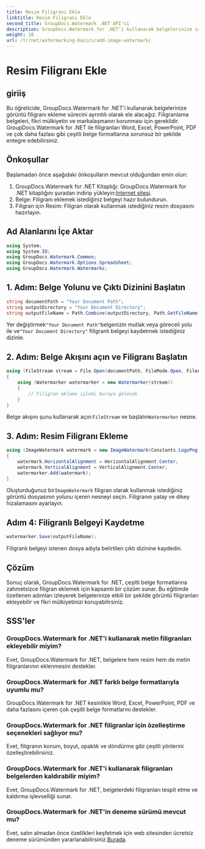 ```yaml
---
title: Resim Filigranı Ekle
linktitle: Resim Filigranı Ekle
second_title: GroupDocs.Watermark .NET API'si
description: GroupDocs.Watermark for .NET'i kullanarak belgelerinize zahmetsizce görüntü filigranları ekleyin. Fikri mülkiyetinizi kolaylıkla koruyun.
weight: 10
url: /tr/net/watermarking-basics/add-image-watermark/
---
```


# Resim Filigranı Ekle

## giriiş
Bu öğreticide, GroupDocs.Watermark for .NET'i kullanarak belgelerinize görüntü filigranı ekleme sürecini ayrıntılı olarak ele alacağız. Filigranlama belgeleri, fikri mülkiyetin ve markalaşmanın korunması için gereklidir. GroupDocs.Watermark for .NET ile filigranları Word, Excel, PowerPoint, PDF ve çok daha fazlası gibi çeşitli belge formatlarına sorunsuz bir şekilde entegre edebilirsiniz.
## Önkoşullar
Başlamadan önce aşağıdaki önkoşulların mevcut olduğundan emin olun:
1.  GroupDocs.Watermark for .NET Kitaplığı: GroupDocs.Watermark for .NET kitaplığını şuradan indirip yükleyin:[İnternet sitesi](https://releases.groupdocs.com/Watermark/net/).
2. Belge: Filigranı eklemek istediğiniz belgeyi hazır bulundurun.
3. Filigran için Resim: Filigran olarak kullanmak istediğiniz resim dosyasını hazırlayın.

## Ad Alanlarını İçe Aktar
```csharp
using System;
using System.IO;
using GroupDocs.Watermark.Common;
using GroupDocs.Watermark.Options.Spreadsheet;
using GroupDocs.Watermark.Watermarks;
```
## 1. Adım: Belge Yolunu ve Çıktı Dizinini Başlatın
```csharp
string documentPath = "Your Document Path";
string outputDirectory = "Your Document Directory";
string outputFileName = Path.Combine(outputDirectory, Path.GetFileName(documentPath));
```
 Yer değiştirmek`"Your Document Path"`belgenizin mutlak veya göreceli yolu ile ve`"Your Document Directory"` filigranlı belgeyi kaydetmek istediğiniz dizinle.
## 2. Adım: Belge Akışını açın ve Filigranı Başlatın
```csharp
using (FileStream stream = File.Open(documentPath, FileMode.Open, FileAccess.ReadWrite))
{
    using (Watermarker watermarker = new Watermarker(stream))
    {
        // Filigran ekleme işlemi buraya gelecek
    }
}
```
 Belge akışını şunu kullanarak açın:`FileStream` ve başlatın`Watermarker` nesne.
## 3. Adım: Resim Filigranı Ekleme
```csharp
using (ImageWatermark watermark = new ImageWatermark(Constants.LogoPng))
{
    watermark.HorizontalAlignment = HorizontalAlignment.Center;
    watermark.VerticalAlignment = VerticalAlignment.Center;
    watermarker.Add(watermark);
}
```
 Oluşturduğunuz bir`ImageWatermark` filigran olarak kullanmak istediğiniz görüntü dosyasının yolunu içeren nesneyi seçin. Filigranın yatay ve dikey hizalamasını ayarlayın.
## Adım 4: Filigranlı Belgeyi Kaydetme
```csharp
watermarker.Save(outputFileName);
```
Filigranlı belgeyi istenen dosya adıyla belirtilen çıktı dizinine kaydedin.

## Çözüm
Sonuç olarak, GroupDocs.Watermark for .NET, çeşitli belge formatlarına zahmetsizce filigran eklemek için kapsamlı bir çözüm sunar. Bu eğitimde özetlenen adımları izleyerek belgelerinize etkili bir şekilde görüntü filigranları ekleyebilir ve fikri mülkiyetinizi koruyabilirsiniz.
## SSS'ler
### GroupDocs.Watermark for .NET'i kullanarak metin filigranları ekleyebilir miyim?
Evet, GroupDocs.Watermark for .NET, belgelere hem resim hem de metin filigranlarının eklenmesini destekler.
### GroupDocs.Watermark for .NET farklı belge formatlarıyla uyumlu mu?
GroupDocs.Watermark for .NET kesinlikle Word, Excel, PowerPoint, PDF ve daha fazlasını içeren çok çeşitli belge formatlarını destekler.
### GroupDocs.Watermark for .NET filigranlar için özelleştirme seçenekleri sağlıyor mu?
Evet, filigranın konum, boyut, opaklık ve döndürme gibi çeşitli yönlerini özelleştirebilirsiniz.
### GroupDocs.Watermark for .NET'i kullanarak filigranları belgelerden kaldırabilir miyim?
Evet, GroupDocs.Watermark for .NET, belgelerdeki filigranları tespit etme ve kaldırma işlevselliği sunar.
### GroupDocs.Watermark for .NET'in deneme sürümü mevcut mu?
 Evet, satın almadan önce özellikleri keşfetmek için web sitesinden ücretsiz deneme sürümünden yararlanabilirsiniz.[Burada](https://releases.groupdocs.com/).